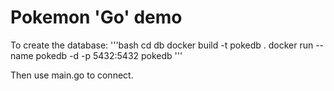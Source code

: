 # Pokemon 'Go' demo

To create the database:
'''bash
cd db
docker build -t pokedb .
docker run --name pokedb -d -p 5432:5432 pokedb
'''

Then use main.go to connect.
